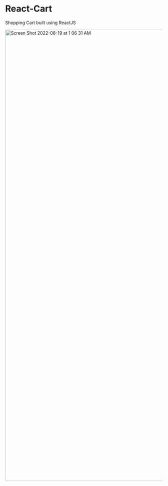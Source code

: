 # React-Cart
Shopping Cart built using ReactJS

<img width="1440" alt="Screen Shot 2022-08-19 at 1 06 31 AM" src="https://user-images.githubusercontent.com/78731002/185547170-6d083d69-f4a4-40c8-873e-932d254cb2d6.png">
